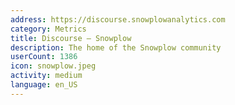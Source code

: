 ```yaml
---
address: https://discourse.snowplowanalytics.com
category: Metrics
title: Discourse – Snowplow
description: The home of the Snowplow community
userCount: 1386
icon: snowplow.jpeg
activity: medium
language: en_US
---
```

